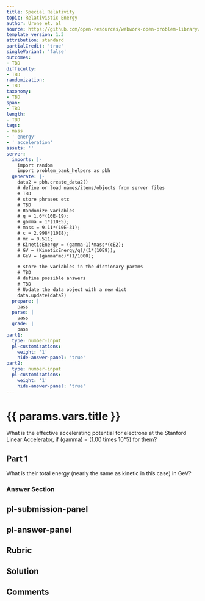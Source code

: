 ```yaml
---
title: Special Relativity
topic: Relativistic Energy
author: Urone et. al
source: https://github.com/open-resources/webwork-open-problem-library/tree/master/Contrib/BrockPhysics/College_Physics_Urone/28.Special_Relativity/28-06.Relativistic_Energy/NU_U17-28-06-020.pg
template_version: 1.3
attribution: standard
partialCredit: 'true'
singleVariant: 'false'
outcomes:
- TBD
difficulty:
- TBD
randomization:
- TBD
taxonomy:
- TBD
span:
- TBD
length:
- TBD
tags:
- mass
- ' energy'
- ' acceleration'
assets: ''
server:
  imports: |-
    import random
    import problem_bank_helpers as pbh
  generate: |-
    data2 = pbh.create_data2()
    # define or load names/items/objects from server files
    # TBD
    # store phrases etc
    # TBD
    # Randomize Variables
    # q = 1.6*(10E-19);
    # gamma = 1*(10E5);
    # mass = 9.11*(10E-31);
    # c = 2.998*(10E8);
    # mc = 0.511;
    # KineticEnergy = (gamma-1)*mass*(cE2);
    # GV = (KineticEnergy/q)/(1*(10E9));
    # GeV = (gamma*mc)*(1/1000);

    # store the variables in the dictionary params
    # TBD
    # define possible answers
    # TBD
    # Update the data object with a new dict
    data.update(data2)
  prepare: |
    pass
  parse: |
    pass
  grade: |
    pass
part1:
  type: number-input
  pl-customizations:
    weight: '1'
    hide-answer-panel: 'true'
part2:
  type: number-input
  pl-customizations:
    weight: '1'
    hide-answer-panel: 'true'
---
```


# {{ params.vars.title }} 


What is the effective accelerating potential for electrons at the Stanford Linear Accelerator, if (gamma) = (1.00 times 10^5) for them?

## Part 1 
What is their total energy (nearly the same as kinetic in this case) in GeV? 


 ### Answer Section


## pl-submission-panel 


## pl-answer-panel 


## Rubric 


## Solution 


## Comments 


